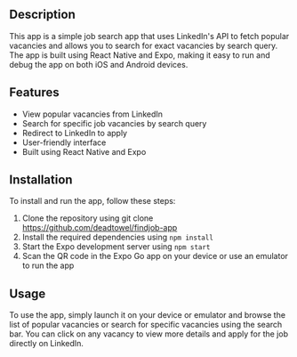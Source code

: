 ## Description
This app is a simple job search app that uses LinkedIn's API to fetch popular vacancies and allows you to search for exact vacancies by search query. The app is built using React Native and Expo, making it easy to run and debug the app on both iOS and Android devices.

## Features
* View popular vacancies from LinkedIn
* Search for specific job vacancies by search query
* Redirect to LinkedIn to apply
* User-friendly interface
* Built using React Native and Expo

## Installation
To install and run the app, follow these steps:

1. Clone the repository using git clone https://github.com/deadtowel/findjob-app
2. Install the required dependencies using ```npm install```
3. Start the Expo development server using ```npm start```
4. Scan the QR code in the Expo Go app on your device or use an emulator to run the app

## Usage
To use the app, simply launch it on your device or emulator and browse the list of popular vacancies or search for specific vacancies using the search bar. You can click on any vacancy to view more details and apply for the job directly on LinkedIn.
